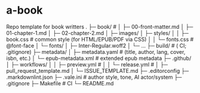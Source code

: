 # a-book
Repo template for  book writters 
.
├─ book/                    #
│  ├─ 00-front-matter.md
│  ├─ 01-chapter-1.md
│  ├─ 02-chapter-2.md
│  ├─ images/
│  ├─ styles/
│  │   ├─ book.css          # common style (for HTML/EPUB/PDF via  CSS)
│  │   └─ fonts.css         # @font-face 
│  └─ fonts/
│      ├─ Inter-Regular.woff2
│      └─ ...
├─ build/                   # ( CI;  .gitignore)
├─ metadata/
│  ├─ metadata.yaml         # (title, author, lang, cover, isbn, etc.)
│  └─ epub-metadata.xml     # extended epub metadata
├─ .github/
│  ├─ workflows/
│  │   ├─ preview.yml       # 
│  │   └─ release.yml       # 
│  ├─ pull_request_template.md
│  └─ ISSUE_TEMPLATE.md
├─ .editorconfig
├─ .markdownlint.json
├─ .vale.ini                # author style, tone, AI actor/system 
├─ .gitignore
├─ Makefile                 # CI
└─ README.md

